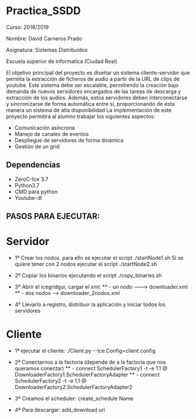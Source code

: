 # Practica_SSDD 

Curso: 2018/2019

Nombre: David Carneros Prado

Asignatura: Sistemas Distribuidos 

Escuela superior de informatica (Ciudad Real) 


El objetivo principal del proyecto es diseñar un sistema cliente-servidor que permita la extracción de ficheros de audio a partir de la URL de clips de youtube. Este sistema debe ser escalable, permitiendo la creación bajo demanda de nuevos servidores encargados de las tareas de descarga y extracción de los audios. Además, estos servidores deben interconectarse y sincronizarse de forma automática entre sí, proporcionando de esta manera un sistema de alta disponibilidad
La implementación de este proyecto permitirá al alumno trabajar los siguientes aspectos:
* Comunicación asíncrona
* Manejo de canales de eventos
* Despliegue de servidores de forma dinámica
* Gestión de un grid


## Dependencias

* ZeroC-Ice 3.7
* Python3.7
* CMD para python
* Youtube-dl 


## PASOS PARA EJECUTAR:

# Servidor

* 1º Crear los nodos. para ello se ejecutar el script ./startNode1.sh
   Si se quiere tener con 2 nodos ejecutar el script ./startNode2.sh

* 2º Copiar los binarios ejecutando el script ./copy_binaries.sh

* 3º Abrir el icegridgui, cargar el xml:
    ** - un nodo ---> downloader.xml
    ** - dos nodos --> downloader_2nodos.xml

* 4º Llevarlo a registro, distribuir la aplicación y iniciar todos los servidores



# Cliente 

* 1ª ejecutar el cliente:  ./Client.py --Ice.Config=client.config

* 2ª Conectarnos a la factoria (depende de a la factoria que nos queramos conectar)
    ** - connect SchedulerFactory1 -t -e 1.1 @ DownloaderFactory1.SchedulerFactoryAdapter
    ** - connect SchedulerFactory2 -t -e 1.1 @ DownloaderFactory2.SchedulerFactoryAdapter2

* 3º Creamos el scheduler: create_schedule Name

* 4ª Para descargar: add_download url

